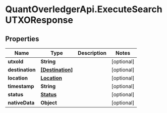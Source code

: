 # QuantOverledgerApi.ExecuteSearchUTXOResponse

## Properties

Name | Type | Description | Notes
------------ | ------------- | ------------- | -------------
**utxoId** | **String** |  | [optional] 
**destination** | [**[Destination]**](Destination.md) |  | [optional] 
**location** | [**Location**](Location.md) |  | [optional] 
**timestamp** | **String** |  | [optional] 
**status** | [**Status**](Status.md) |  | [optional] 
**nativeData** | **Object** |  | [optional] 


